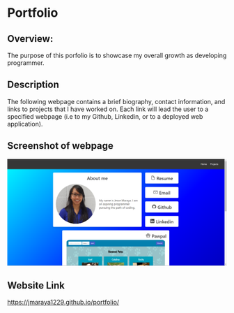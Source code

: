 # Portfolio

## Overview:
The purpose of this porfolio is to showcase my overall growth as developing programmer. 

## Description
The following webpage contains a brief biography, contact information, and links to projects that I have worked on. Each link will lead the user to a specified webpage (i.e to my Github, Linkedin, or to a deployed web application).

## Screenshot of webpage
![screenshot](Assets/Images/Screenshot.png)

## Website Link
https://jmaraya1229.github.io/portfolio/
